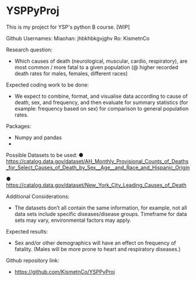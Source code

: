 # YSPPyProj
This is my project for YSP's python B course. 
[WIP]

Github Usernames:
Miaohan: jhbkhbkgvjghv
Ro: KismetnCo

Research question:
- Which causes of death (neurological, muscular, cardio, respiratory), are most common /
more fatal to a given population (@ higher recorded death rates for males, females,
different races)

Expected coding work to be done:
- We expect to combine, format, and visualise data according to cause of death, sex, and
frequency, and then evaluate for summary statistics (for example: frequency based on
sex) for comparison to general population rates.

Packages:
- Numpy and pandas
- 
Possible Datasets to be used:
● https://catalog.data.gov/dataset/AH_Monthly_Provisional_Counts_of_Deaths_for_Select_Causes_of_Death_by_Sex__Age__and_Race_and_Hispanic_Origin

● https://catalog.data.gov/dataset/New_York_City_Leading_Causes_of_Death

Additional Considerations:
- The datasets don’t all contain the same information, for example, not all data sets include
specific diseases/disease groups. Timeframe for data sets may vary, environmental factors may
apply.

Expected results:
- Sex and/or other demographics will have an effect on frequency of fatality. (Males will be
more prone to heart and respiratory diseases.)

Github repository link:
- https://github.com/KismetnCo/YSPPyProj
